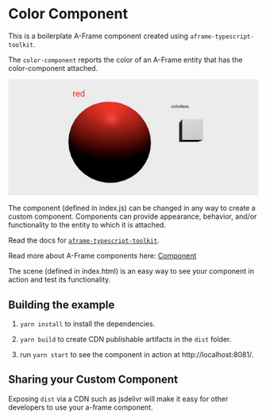 # Color Component

This is a boilerplate A-Frame component created using `aframe-typescript-toolkit`. 

The `color-component` reports the color of an A-Frame entity that has the color-component attached.

<img src="./assets/color-component.png" alt="example color component">

The component (defined in index.js) can be changed in any way to create a custom component. Components can provide appearance, behavior, and/or functionality to the entity to which it is attached. 

Read the docs for [`aframe-typescript-toolkit`](https://github.com/olioapps/aframe-typescript-toolkit).

Read more about A-Frame components here: [Component](https://aframe.io/docs/0.8.0/core/component.html)

The scene (defined in index.html) is an easy way to see your component in action and test its functionality. 

## Building the example

1. `yarn install` to install the dependencies.

2. `yarn build` to create CDN publishable artifacts in the `dist` folder.

3. run `yarn start` to see the component in action at http://localhost:8081/. 

## Sharing your Custom Component

Exposing `dist` via a CDN such as jsdelivr will make it easy for other developers to use your a-frame component.